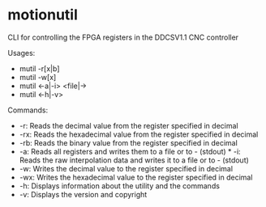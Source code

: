 # motionutil
CLI for controlling the FPGA registers in the DDCSV1.1 CNC controller

Usages:
  * mutil -r[x|b] <register>
  * mutil -w[x] <register> <value>
  * mutil <-a|-i> <file|->
  * mutil <-h|-v>

Commands:
  * -r:   Reads the decimal value from the register specified in decimal
  * -rx:  Reads the hexadecimal value from the register specified in decimal
  * -rb:  Reads the binary value from the register specified in decimal
  * -a:   Reads all registers and writes them to a file or to - (stdout)
		* -i:   Reads the raw interpolation data and writes it to a file or to - (stdout)
  * -w:   Writes the decimal value to the register specified in decimal
  * -wx:  Writes the hexadecimal value to the register specified in decimal
  * -h:   Displays information about the utility and the commands
  * -v:   Displays the version and copyright

